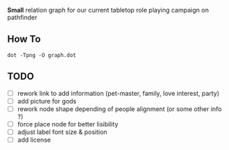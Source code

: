 
**Small** relation graph for our current tabletop role playing campaign on pathfinder

## How To
```
dot -Tpng -O graph.dot
```

## TODO

- [ ] rework link to add information (pet-master, family, love interest, party)
- [ ] add picture for gods
- [ ] rework node shape depending of people alignment (or some other info ?)
- [ ] force place node for better lisibility
- [ ] adjust label font size & position
- [ ] add license
